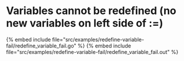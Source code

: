 # Variables cannot be redefined (no new variables on left side of :=)

{% embed include file="src/examples/redefine-variable-fail/redefine_variable_fail.go" %}
{% embed include file="src/examples/redefine-variable-fail/redefine_variable_fail.out" %}


